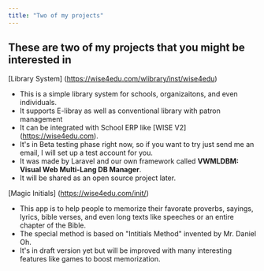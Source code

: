 ```yaml
---
title: "Two of my projects"
---
```

## These are two of my projects that you might be interested in
[Library System] (https://wise4edu.com/wlibrary/inst/wise4edu)
  - This is a simple library system for schools, organizaitons, and even individuals.
  - It supports E-libray as well as conventional library with patron management
  - It can be integrated with School ERP like [WISE V2] (https://wise4edu.com).
  - It's in Beta testing phase right now, so if you want to try just send me an email, I will set up a test account for you.
  - It was made by Laravel and our own framework called **VWMLDBM: Visual Web Multi-Lang DB Manager**.
  - It will be shared as an open source project later.
  
[Magic Initials] (https://wise4edu.com/init/)
  - This app is to help people to memorize their favorate proverbs, sayings, lyrics, bible verses, and even long texts like speeches or an entire chapter of the Bible.
  - The special method is based on "Intitials Method" invented by Mr. Daniel Oh.
  - It's in draft version yet but will be improved with many interesting features like games to boost memorization.



